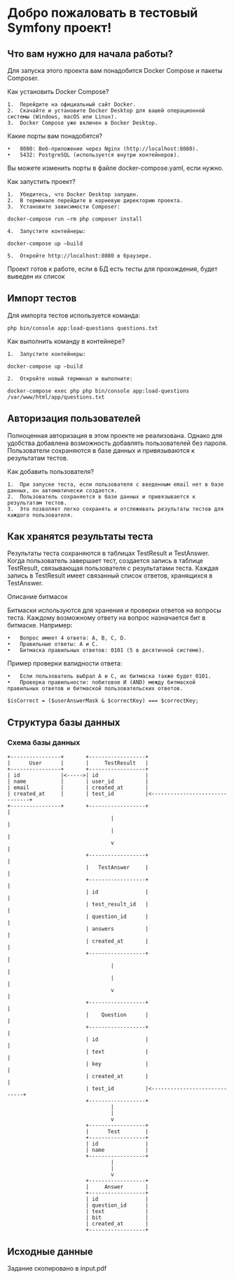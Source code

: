 # Добро пожаловать в тестовый Symfony проект!

## Что вам нужно для начала работы?

Для запуска этого проекта вам понадобится Docker Compose и пакеты Composer.

Как установить Docker Compose?

	1.	Перейдите на официальный сайт Docker.
	2.	Скачайте и установите Docker Desktop для вашей операционной системы (Windows, macOS или Linux).
	3.	Docker Compose уже включен в Docker Desktop.

Какие порты вам понадобятся?

	•	8080: Веб-приложение через Nginx (http://localhost:8080).
	•	5432: PostgreSQL (используется внутри контейнеров).

Вы можете изменить порты в файле docker-compose.yaml, если нужно.

Как запустить проект?

	1.	Убедитесь, что Docker Desktop запущен.
	2.	В терминале перейдите в корневую директорию проекта.
	3.	Установите зависимости Composer:

```
docker-compose run –rm php composer install
```

	4.	Запустите контейнеры:

```
docker-compose up –build
```

	5.	Откройте http://localhost:8080 в браузере.

Проект готов к работе, если в БД есть тесты для прохождения, будет выведен их список

## Импорт тестов

Для импорта тестов используется команда:

```
php bin/console app:load-questions questions.txt
```

Как выполнить команду в контейнере?

	1.	Запустите контейнеры:

```
docker-compose up –build
```

	2.	Откройте новый терминал и выполните:

```
docker-compose exec php php bin/console app:load-questions /var/www/html/app/questions.txt
```

## Авторизация пользователей

Полноценная авторизация в этом проекте не реализована. Однако для удобства добавлена возможность добавлять пользователей без пароля. Пользователи сохраняются в базе данных и привязываются к результатам тестов.

Как добавить пользователя?

	1.	При запуске теста, если пользователя с введенным email нет в базе данных, он автоматически создается.
	2.	Пользователь сохраняется в базе данных и привязывается к результатам тестов.
	3.	Это позволяет легко сохранять и отслеживать результаты тестов для каждого пользователя.


## Как хранятся результаты теста

Результаты теста сохраняются в таблицах TestResult и TestAnswer. Когда пользователь завершает тест, создается запись в таблице TestResult, связывающая пользователя с результатами теста. Каждая запись в TestResult имеет связанный список ответов, хранящихся в TestAnswer.

Описание битмасок

Битмаски используются для хранения и проверки ответов на вопросы теста. Каждому возможному ответу на вопрос назначается бит в битмаске. Например:

	•	Вопрос имеет 4 ответа: A, B, C, D.
	•	Правильные ответы: A и C.
	•	Битмаска правильных ответов: 0101 (5 в десятичной системе).

Пример проверки валидности ответа:

	•	Если пользователь выбрал A и C, их битмаска также будет 0101.
	•	Проверка правильности: побитовое И (AND) между битмаской правильных ответов и битмаской пользовательских ответов.

```
$isCorrect = ($userAnswerMask & $correctKey) === $correctKey;
```
## Структура базы данных

### Схема базы данных
```
+----------------+       +------------------+       
|      User      |       |     TestResult   |       
+----------------+       +------------------+       
| id             |<----->| id               |       
| name           |       | user_id          |       
| email          |       | created_at       |       
| created_at     |       | test_id          |<-------------------------------+
+----------------+       +------------------+                               |
                                 |                                          |
                                 |                                          |
                                 v                                          |
                         +------------------+                               |
                         |   TestAnswer     |                               |
                         +------------------+                               |
                         | id               |                               |
                         | test_result_id   |                               |
                         | question_id      |                               |
                         | answers          |                               |
                         | created_at       |                               |
                         +------------------+                               |
                                 |                                          |
                                 |                                          |
                                 v                                          |
                         +------------------+                               |
                         |    Question      |                               |
                         +------------------+                               |
                         | id               |                               |
                         | text             |                               |
                         | key              |                               |
                         | created_at       |                               |
                         | test_id          |<-----------------------------+
                         +------------------+
                                 |
                                 |
                                 v
                         +------------------+
                         |      Test        |
                         +------------------+
                         | id               |
                         | name             |
                         +------------------+
                                 |
                                 |
                                 v
                         +------------------+
                         |     Answer       |
                         +------------------+
                         | id               |
                         | question_id      |
                         | text             |
                         | bit              |
                         | created_at       |
                         +------------------+
```

## Исходные данные
Задание скопировано в input.pdf